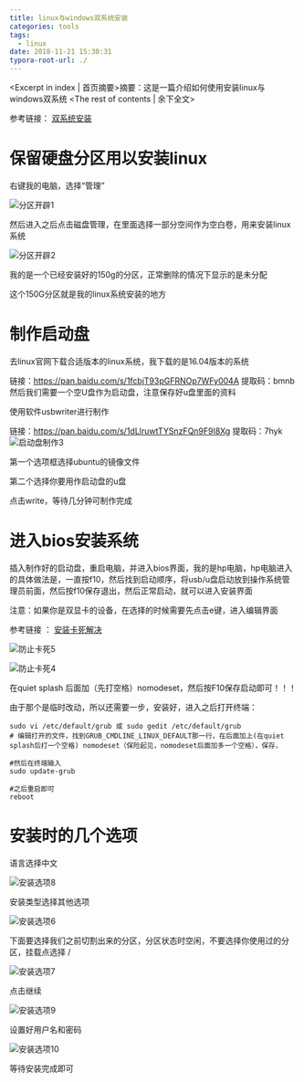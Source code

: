 ```yaml
---
title: linux与windows双系统安装
categories: tools
tags:
  - linux
date: 2018-11-21 15:30:31
typora-root-url: ./
---
```

<Excerpt in index | 首页摘要>摘要：这是一篇介绍如何使用安装linux与windows双系统<!-- more -->
<The rest of contents | 余下全文>



参考链接： [双系统安装](https://www.bilibili.com/video/av22847796/?p=5)

# 保留硬盘分区用以安装linux

右键我的电脑，选择“管理”

![分区开辟1](/linux与windows双系统安装/分区开辟1.png)

然后进入之后点击磁盘管理，在里面选择一部分空间作为空白卷，用来安装linux系统

![分区开辟2](/linux与windows双系统安装/分区开辟2.png)

我的是一个已经安装好的150g的分区，正常删除的情况下显示的是未分配

这个150G分区就是我的linux系统安装的地方

# 制作启动盘

去linux官网下载合适版本的linux系统，我下载的是16.04版本的系统

链接：https://pan.baidu.com/s/1fcbjT93pGFRNOp7WFy004A 
提取码：bmnb 
然后我们需要一个空U盘作为启动盘，注意保存好u盘里面的资料

使用软件usbwriter进行制作

链接：https://pan.baidu.com/s/1dLlruwtTYSnzFQn9F9I8Xg 
提取码：7hyk 
![启动盘制作3](/linux与windows双系统安装/启动盘制作3.png)

第一个选项框选择ubuntu的镜像文件

第二个选择你要用作启动盘的u盘

点击write，等待几分钟可制作完成

# 进入bios安装系统

插入制作好的启动盘，重启电脑，并进入bios界面，我的是hp电脑，hp电脑进入的具体做法是，一直按f10，然后找到启动顺序，将usb/u盘启动放到操作系统管理员前面，然后按f10保存退出，然后正常启动，就可以进入安装界面

注意：如果你是双显卡的设备，在选择的时候需要先点击e键，进入编辑界面

参考链接 ： [安装卡死解决](https://blog.csdn.net/mmz_xiaokong/article/details/79416156)

![防止卡死5](/linux与windows双系统安装/防止卡死5.jpg)

![防止卡死4](/linux与windows双系统安装/防止卡死4.jpg)

在quiet splash 后面加（先打空格）nomodeset，然后按F10保存启动即可！！！  

由于那个是临时改动，所以还需要一步，安装好，进入之后打开终端：

```
sudo vi /etc/default/grub 或 sudo gedit /etc/default/grub
# 编辑打开的文件，找到GRUB_CMDLINE_LINUX_DEFAULT那一行，在后面加上(在quiet splash后打一个空格) nomodeset（保险起见，nomodeset后面加多一个空格），保存，

#然后在终端输入 
sudo update-grub 

#之后重启即可
reboot
```

  

# 安装时的几个选项

语言选择中文

![安装选项8](/linux与windows双系统安装/安装选项8.jpg)

安装类型选择其他选项

![安装选项6](/linux与windows双系统安装/安装选项6.jpg)

下面要选择我们之前切割出来的分区，分区状态时空闲，不要选择你使用过的分区，挂载点选择   /

![安装选项7](/linux与windows双系统安装/安装选项7.jpg)

点击继续

![安装选项9](/linux与windows双系统安装/安装选项9.jpg)

设置好用户名和密码

![安装选项10](/linux与windows双系统安装/安装选项10.jpg)

等待安装完成即可